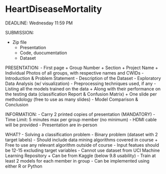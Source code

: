 # HeartDiseaseMortality


DEADLINE: Wednesday 11:59 PM

SUBMISSION:
- Zip file
	+ Presentation
	+ Code, duocumentation
	+ Dataset

PRESENTATION:
	- First page
		+ Group Number
		+ Section
		+ Project Name
		+ Individual Photos of all groups, with respective names and CWIDs
	- Introduction & Problem Statement
	- Description of the Dataset
	- Exploratory Data Analysis (w/ visualization)
	- Preprocessing techniques used, if any
	- Listing all the models trained on the data
		+ Along with their performance on the testing data (classification Report & Confusion Matrix)
		+ One slide per methodology (free to use as many slides)
	- Model Comparison & Conclusion

INFORMATION:
	- Carry 2 printed copies of presentation (MANDATORY)
	- Time Limit: 5 minutes max per group member (no minimum)
	- HDMI cable will be provided
	- Presentation are in-person


WHAT?
	- Solving a classification problem
	- Binary problem (dataset with 2 target labels)
	- Should include data mining algorithms covered in course
		+ Free to use any relevant algorithm outside of course
	- Input featues should be 12-15 excluding target variables
	- Cannot use dataset from UCI Machine Learning Repository
		+ Can be from Kaggle (below 9.8 usability)
	- Train at least 2 models for each member in group
	- Can be implemented using either R or Python

